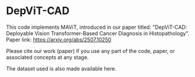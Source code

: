 # DepViT-CAD

This code implements MAViT, introduced in our paper titled: "DepViT-CAD: Deployable Vision Transformer-Based Cancer Diagnosis in Histopathology".
Paper link: https://arxiv.org/abs/2507.10250

Please cite our work (paper) if you use any part of the code, paper, or associated concepts at any stage.

The dataset used is also made available here.
